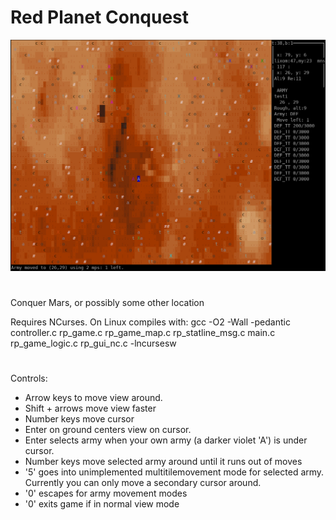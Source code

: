 # Red Planet Conquest

![Alt text](/other/SS.jpg "Screenshot")

#

Conquer Mars, or possibly some other location

Requires NCurses.
On Linux compiles with:
gcc -O2 -Wall -pedantic controller.c rp_game.c rp_game_map.c rp_statline_msg.c main.c rp_game_logic.c rp_gui_nc.c -lncursesw

#

Controls:
- Arrow keys to move view around.
- Shift + arrows move view faster
- Number keys move cursor
- Enter on ground centers view on cursor.
- Enter selects army when your own army (a darker violet 'A') is under cursor.
- Number keys move selected army around until it runs out of moves
- '5' goes into unimplemented multitilemovement mode for selected army. Currently you can only move a secondary cursor around.
- '0' escapes for army movement modes
- '0' exits game if in normal view mode

